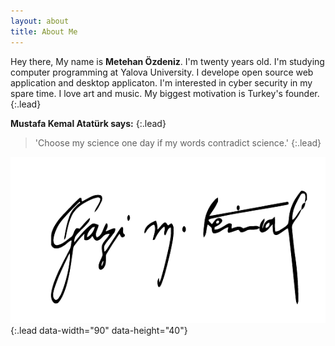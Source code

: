 ```yaml
---
layout: about
title: About Me
---
```


Hey there, My name is **Metehan Özdeniz**. I'm twenty years old. I'm studying computer programming at Yalova University. I develope open source web application and desktop applicaton. I'm interested in cyber security in my spare time. I love art and music. My biggest motivation is Turkey's founder.
{:.lead}

**Mustafa Kemal Atatürk says:** 
{:.lead}
>'Choose my science one day if my words contradict science.'
{:.lead}

![Mustafa Kemal Atatürk](/assets/img/mustafa_kemal_imza.png){:.lead data-width="90" data-height="40"}